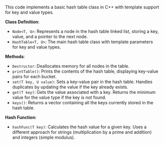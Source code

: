 This code implements a basic hash table class in C++ with template support for key and value types.

**Class Definition**:
- `Node<T, U>`: Represents a node in the hash table linked list, storing a key, value, and a pointer to the next node.
- `HashTable<T, U>`: The main hash table class with template parameters for key and value types.

**Methods**:
- `Destructor`: Deallocates memory for all nodes in the table.
- `printTable()`: Prints the contents of the hash table, displaying key-value pairs for each bucket.
- `set(T key, U value)`: Sets a key-value pair in the hash table. Handles duplicates by updating the value if the key already exists.
- `get(T key)`: Gets the value associated with a key. Returns the minimum value for the value type if the key is not found.
- `keys()`: Returns a vector containing all the keys currently stored in the hash table.

**Hash Function**:
- `hashFunc(T key)`: Calculates the hash value for a given key. Uses a different approach for strings (multiplication by a prime and addition) and integers (simple modulus).
